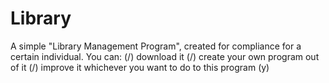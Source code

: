 # Library
A simple "Library Management Program", created for compliance for a certain individual.
You can:
(/) download it
(/) create your own program out of it
(/) improve it
whichever you want to do to this program (y)
